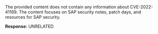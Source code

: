 The provided content does not contain any information about CVE-2022-41169. The content focuses on SAP security notes, patch days, and resources for SAP security.

**Response:** UNRELATED
